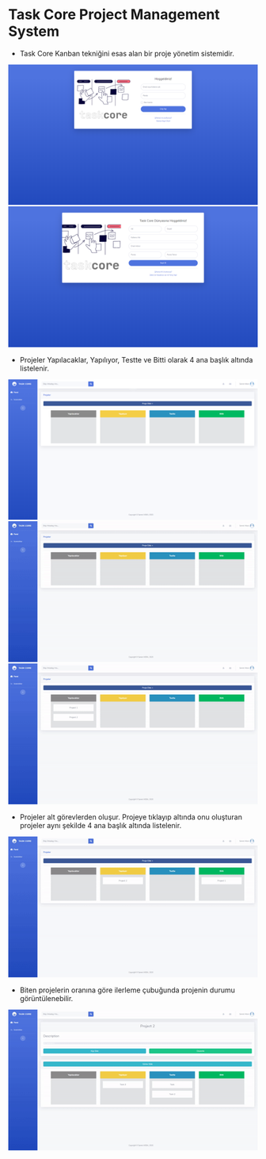 # Task Core Project Management System

- Task Core Kanban tekniğini esas alan bir proje yönetim sistemidir.
	
![](images/index.PNG)
![](images/register.PNG)

- Projeler Yapılacaklar, Yapılıyor, Testte ve Bitti olarak 4 ana başlık altında listelenir.

![](images/homepage.PNG)
![](images/porjectadd.gif)
![](images/switch.gif)

- Projeler alt görevlerden oluşur. Projeye tıklayıp altında onu oluşturan projeler aynı şekilde 4 ana başlık altında listelenir.

![](images/taskadd.gif)

- Biten projelerin oranına göre ilerleme çubuğunda projenin durumu görüntülenebilir.

![](images/progress.gif)


